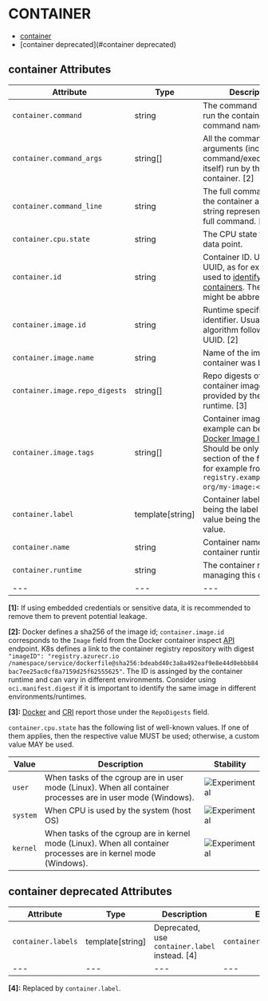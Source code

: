 
<!--- Hugo front matter used to generate the website version of this page:
--->

# CONTAINER

- [container](#container)
- [container deprecated](#container deprecated)


## container Attributes

| Attribute  | Type | Description  | Examples  | Stability |
|---|---|---|---|---|
| `container.command` |  string | The command used to run the container (i.e. the command name). [1] | `otelcontribcol` | ![Experimental](https://img.shields.io/badge/-experimental-blue) |
| `container.command_args` |  string[] | All the command arguments (including the command/executable itself) run by the container. [2]  | `otelcontribcol, --config, config.yaml` | ![Experimental](https://img.shields.io/badge/-experimental-blue) |
| `container.command_line` |  string | The full command run by the container as a single string representing the full command. [2]  | `otelcontribcol --config config.yaml` | ![Experimental](https://img.shields.io/badge/-experimental-blue) |
| `container.cpu.state` |  string | The CPU state for this data point.  | `user`; `system`; `kernel` | ![Experimental](https://img.shields.io/badge/-experimental-blue) |
| `container.id` |  string | Container ID. Usually a UUID, as for example used to [identify Docker containers](https://docs.docker.com/engine/reference/run/#container-identification). The UUID might be abbreviated.  | `a3bf90e006b2` | ![Experimental](https://img.shields.io/badge/-experimental-blue) |
| `container.image.id` |  string | Runtime specific image identifier. Usually a hash algorithm followed by a UUID. [2] | `sha256:19c92d0a00d1b66d897bceaa7319bee0dd38a10a851c60bcec9474aa3f01e50f` | ![Experimental](https://img.shields.io/badge/-experimental-blue) |
| `container.image.name` |  string | Name of the image the container was built on.  | `gcr.io/opentelemetry/operator` | ![Experimental](https://img.shields.io/badge/-experimental-blue) |
| `container.image.repo_digests` |  string[] | Repo digests of the container image as provided by the container runtime. [3] | `example@sha256:afcc7f1ac1b49db317a7196c902e61c6c3c4607d63599ee1a82d702d249a0ccb`; `internal.registry.example.com:5000/example@sha256:b69959407d21e8a062e0416bf13405bb2b71ed7a84dde4158ebafacfa06f5578` | ![Experimental](https://img.shields.io/badge/-experimental-blue) |
| `container.image.tags` |  string[] | Container image tags. An example can be found in [Docker Image Inspect](https://docs.docker.com/engine/api/v1.43/#tag/Image/operation/ImageInspect). Should be only the `<tag>` section of the full name for example from `registry.example.com/my-org/my-image:<tag>`.  | `v1.27.1`; `3.5.7-0` | ![Experimental](https://img.shields.io/badge/-experimental-blue) |
| `container.label` |  template[string] | Container labels, `<key>` being the label name, the value being the label value.  | `container.label.app=nginx` | ![Experimental](https://img.shields.io/badge/-experimental-blue) |
| `container.name` |  string | Container name used by container runtime.  | `opentelemetry-autoconf` | ![Experimental](https://img.shields.io/badge/-experimental-blue) |
| `container.runtime` |  string | The container runtime managing this container.  | `docker`; `containerd`; `rkt` | ![Experimental](https://img.shields.io/badge/-experimental-blue) |
|---|---|---|---|---|

**[1]:** If using embedded credentials or sensitive data, it is recommended to remove them to prevent potential leakage.

**[2]:** Docker defines a sha256 of the image id; `container.image.id` corresponds to the `Image` field from the Docker container inspect [API](https://docs.docker.com/engine/api/v1.43/#tag/Container/operation/ContainerInspect) endpoint.
K8s defines a link to the container registry repository with digest `"imageID": "registry.azurecr.io /namespace/service/dockerfile@sha256:bdeabd40c3a8a492eaf9e8e44d0ebbb84bac7ee25ac0cf8a7159d25f62555625"`.
The ID is assinged by the container runtime and can vary in different environments. Consider using `oci.manifest.digest` if it is important to identify the same image in different environments/runtimes.

**[3]:** [Docker](https://docs.docker.com/engine/api/v1.43/#tag/Image/operation/ImageInspect) and [CRI](https://github.com/kubernetes/cri-api/blob/c75ef5b473bbe2d0a4fc92f82235efd665ea8e9f/pkg/apis/runtime/v1/api.proto#L1237-L1238) report those under the `RepoDigests` field.


`container.cpu.state` has the following list of well-known values. If one of them applies, then the respective value MUST be used; otherwise, a custom value MAY be used.

| Value  | Description | Stability |
|---|---|---|
| `user` | When tasks of the cgroup are in user mode (Linux). When all container processes are in user mode (Windows). |  ![Experimental](https://img.shields.io/badge/-experimental-blue) |
| `system` | When CPU is used by the system (host OS) |  ![Experimental](https://img.shields.io/badge/-experimental-blue) |
| `kernel` | When tasks of the cgroup are in kernel mode (Linux). When all container processes are in kernel mode (Windows). |  ![Experimental](https://img.shields.io/badge/-experimental-blue) |


## container deprecated Attributes

| Attribute  | Type | Description  | Examples  | Stability |
|---|---|---|---|---|
| `container.labels` |  template[string] | Deprecated, use `container.label` instead. [4] | `container.label.app=nginx` | ![Deprecated](https://img.shields.io/badge/-deprecated-red) |
|---|---|---|---|---|

**[4]:** Replaced by `container.label`.

